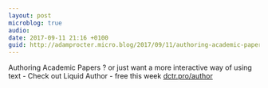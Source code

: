 ```yaml
---
layout: post
microblog: true
audio: 
date: 2017-09-11 21:16 +0100
guid: http://adamprocter.micro.blog/2017/09/11/authoring-academic-papers.html
---
```

Authoring Academic Papers ? or just want a more interactive way of using text - Check out Liquid Author - free this week  [dctr.pro/author](http://dctr.pro/author)  
